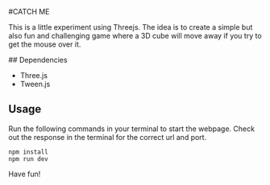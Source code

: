 #CATCH ME

This is a little experiment using Threejs. The idea is to create a simple but also fun and challenging game where a 3D cube will move away if you try to get the mouse over it.

## Dependencies

- Three.js
- Tween.js

## Usage

Run the following commands in your terminal to start the webpage. Check out the response in the terminal for the correct url and port.

```
npm install
npm run dev
```

Have fun! 